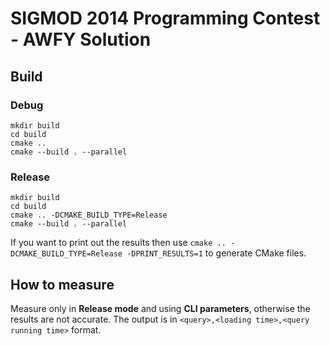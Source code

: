 # SIGMOD 2014 Programming Contest - AWFY Solution

## Build

### Debug
```
mkdir build
cd build
cmake ..
cmake --build . --parallel
```

### Release
```
mkdir build
cd build
cmake .. -DCMAKE_BUILD_TYPE=Release
cmake --build . --parallel
```
If you want to print out the results then use `cmake .. -DCMAKE_BUILD_TYPE=Release -DPRINT_RESULTS=1` to generate CMake files.

## How to measure
Measure only in **Release mode** and using **CLI parameters**, otherwise the results are not accurate. The output is in `<query>,<loading time>,<query running time>` format.